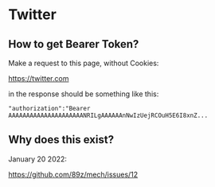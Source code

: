 # Twitter

## How to get Bearer Token?

Make a request to this page, without Cookies:

https://twitter.com

in the response should be something like this:

~~~
"authorization":"Bearer AAAAAAAAAAAAAAAAAAAAANRILgAAAAAAnNwIzUejRCOuH5E6I8xnZ...
~~~

## Why does this exist?

January 20 2022:

https://github.com/89z/mech/issues/12

